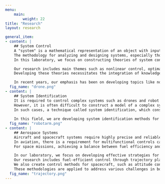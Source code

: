 ```yaml
---
menu:
    main:
        weight: 22
title: "Research"
layout: research

general_item:
- content: |
    ## System Control
    A "system" is a mathematical representation of an object with inputs and outputs.
    The methodology for analyzing and designing systems, especially those with dynamics is referred to as "system control." 
    In this laboratory, we focus on constructing theories of system control applicable not only to aerospace but also to various systems including mechanical, electrical, physical, chemical, informational, and social systems. 

    Our research includes main themes such as nonlinear control, optimal control, probabilistic system control, robotics, and machine learning, among others.
    Developing these theories necessitates the integration of knowledge from multiple disciplines, particularly linear algebra, differential geometry, functional analysis, analytical mechanics, aerospace dynamics, probability statistics, statistical learning, mechatronics, and computer science.

    In recent years, our emphasis has been on developing topics like nonlinear control based on analytical mechanics principles for mechanical systems and nonlinear optimal control using databases.
  fig_name: "drone.png"
- content: |
    ## System Identification
    It is required to control complex systems such as drones and robot arms with high precision. For that purpose, it is essential to construct a mathematical model that expresses the behavior of the target system. 
    However, it is often difficult to construct a model of a complex system from physical laws alone. 
    In such cases, a technique called system identification, which constructs a mathematical model based on data obtained from the system, is effective. 
    
    In this field, we are developing system identification methods for complex systems by making full use of the knowledge of machine learning methods, and are working on the experimental verification of control using the obtained models.
  fig_name: "robotarm.png"
- content: |
    ## Aerospace Systems
    Aircraft and spacecraft systems require highly precise and reliable control. 
    In aviation, there is a requirement for multifunctional controls capable of managing complex models (e.g., fluid dynamics), and large-scale systems (e.g., air traffic control). 
    For space missions, achieving a balance between fuel efficiency and high-precision control is essential, especially under the extreme conditions of outer space. 

    In our laboratory, we focus on developing effective strategies for aerospace system control. 
    Our research includes fuel-efficient control through trajectory planning using nonlinear optimization methods like sparse optimization. 
    We also create control methods for spacecraft, such as attitude control and rendezvous operations, by leveraging the dynamical properties of the spacecraft. 
    These methodologies are applied to address various challenges in both aeronautics and astronautics.
  fig_name: "trajectory.png"
---
```


